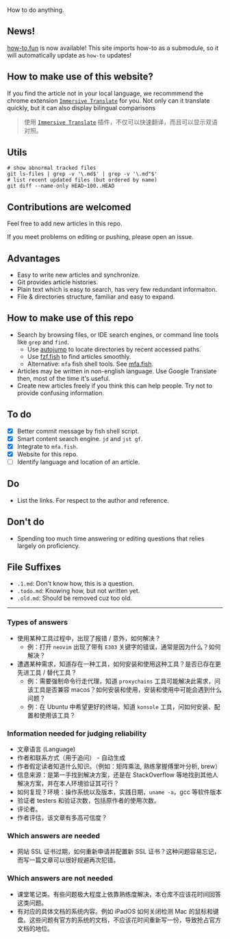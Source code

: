 How to do anything.

## News!

[how-to.fun](https://how-to.fun) is now available! This site imports how-to as a submodule, so it will automatically update as `how-to` updates! 

## How to make use of this website?

If you find the article not in your local language, we recommmend the chrome extension [`Immersive Translate`](https://immersivetranslate.com/) for you. Not only can it translate quickly, but it can also display bilingual comparisons

> 使用 [`Immersive Translate`](https://immersivetranslate.com/) 插件，不仅可以快速翻译，而且可以显示双语对照。

## Utils

```
# show abnormal tracked files
git ls-files | grep -v '\.md$' | grep -v '\.md"$'
# list recent updated files (but ordered by name)
git diff --name-only HEAD~100..HEAD
```

## Contributions are welcomed

Feel free to add new articles in this repo.

If you meet problems on editing or pushing, please open an issue.

## Advantages

- Easy to write new articles and synchronize.
- Git provides article histories.
- Plain text which is easy to search, has very few redundant informaiton.
- File & directories structure, familiar and easy to expand. 

## How to make use of this repo

- Search by browsing files, or IDE search engines, or command line tools like `grep` and `find`.
    - Use [autojump](https://github.com/wting/autojump) to locate directories by recent accessed paths.
    - Use [fzf.fish](https://github.com/PatrickF1/fzf.fish) to find articles smoothly.
    - Alternative: `mfa` fish shell tools. See [mfa.fish](https://github.com/julyfun/mfa.fish).
- Articles may be written in non-english language. Use Google Translate then, most of the time it's useful. 
- Create new articles freely if you think this can help people. Try not to provide confusing information.

## To do

- [x] Better commit message by fish shell script.
- [x] Smart content search engine. `jd` and `jst gf`.
- [x] Integrate to `mfa.fish`.
- [x] Website for this repo.
- [ ] Identify language and location of an article.

## Do

- List the links. For respect to the author and reference.

## Don't do

- Spending too much time answering or editing questions that relies largely on proficiency.

## File Suffixes

- `.1.md`: Don't know how, this is a question.
- `.todo.md`: Knowing how, but not written yet.
- `.old.md`: Should be removed cuz too old.

---

### Types of answers

- 使用某种工具过程中，出现了报错 / 意外，如何解决？
    - 例：打开 `neovim` 出现了带有 `E303` 关键字的错误，通常是因为什么？如何解决？
- 遭遇某种需求，知道存在一种工具，如何安装和使用这种工具？是否已存在更先进工具 / 替代工具？
    - 例：需要强制命令行走代理，知道 `proxychains` 工具可能解决此需求，问该工具是否兼容 macos？如何安装和使用，安装和使用中可能会遇到什么问题？
    - 例：在 Ubuntu 中希望更好的终端，知道 `konsole` 工具，问如何安装、配置和使用该工具？

### Information needed for judging reliability

- 文章语言 (Language)
- 作者和联系方式（用于追问） - 自动生成
- 作者假定读者知道什么知识。（例如：矩阵乘法, 熟练掌握傅里叶分析, brew）
- 信息来源：是第一手找到解决方案，还是在 StackOverflow 等地找到其他人解决方案，并在本人环境验证其可行？
- 如何复现？环境：操作系统以及版本，实践日期，`uname -a`，gcc 等软件版本
- 验证者 testers 和验证次数，包括原作者的使用次数。
- 评论者。
- 作者评估，该文章有多高可信度？

### Which answers are needed

- 网站 SSL 证书过期，如何重新申请并配置新 SSL 证书？这种问题容易忘记，而写一篇文章可以很好规避再次犯错。


### Which answers are not needed

- 课堂笔记类。有些问题极大程度上依靠熟练度解决，本仓库不应该花时间回答这类问题。
- 有对应的具体文档的系统内容。例如 iPadOS 如何关闭检测 Mac 的鼠标和键盘。这些问题有官方的系统的文档，不应该花时间重新写一份，导致抢占官方文档的地位。

